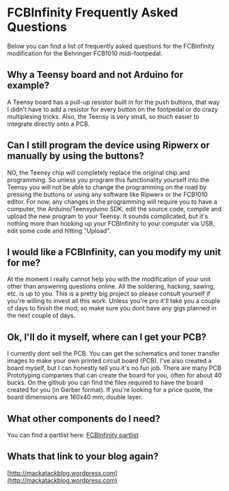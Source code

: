 # FCBInfinity Frequently Asked Questions #
Below you can find a list of frequently asked questions for the FCBInfinity modification for the Behringer FCB1010 midi-footpedal.

## Why a Teensy board and not Arduino for example? ##
A Teensy board has a pull-up resistor built in for the push buttons, that way I didn't have to add a resistor for every button on the footpedal or do crazy multiplexing tricks. Also, the Teensy is very small, so much easier to integrate directly onto a PCB.

## Can I still program the device using Ripwerx or manually by using the buttons? ##
NO, the Teensy chip will completely replace the original chip and programming. So unless you program this functionality yourself into the Teensy you will not be able to change the programming on the road by pressing the buttons or using any software like Ripwerx or the FCB1010 editor. For now, any changes in the programming will require you to have a computer, the Arduino/Teensyduino SDK, edit the source code, compile and upload the new program to your Teensy. It sounds complicated, but it's nothing more than hooking up your FCBInfinity to your computer via USB, edit some code and hitting "Upload".

## I would like a FCBInfinity, can you modify my unit for me? ##
At the moment I really cannot help you with the modification of your unit other than answering questions online. All the soldering, hacking, sawing, etc. is up to you. This is a pretty big project so please consult yourself if you're willing to invest all this work. Unless you're pro it'll take you a couple of days to finish the mod, so make sure you dont have any gigs planned in the next couple of days.

## Ok, I'll do it myself, where can I get your PCB? ##
I currently dont sell the PCB. You can get the schematics and toner transfer images to make your own printed circuit board (PCB). I've also created a board myself, but I can honestly tell you it's no fun job. There are many PCB Prototyping companies that can create the board for you, often for about 40 bucks. On the github you can find the files required to have the board created for you (in Gerber format). If you're looking for a price quote, the board dimensions are 160x40 mm, double layer.

## What other components do I need? ##
You can find a partlist here: [FCBInfinity partlist](https://github.com/mackatack/FCBInfinity/blob/master/Partlist.md)

## Whats that link to your blog again? ##
[http://mackatackblog.wordpress.com](http://mackatackblog.wordpress.com)